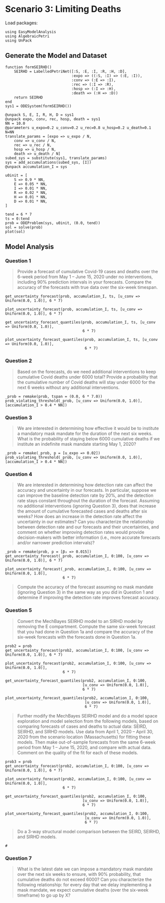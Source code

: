 # Scenario 3: Limiting Deaths

Load packages:

```@example scenario3
using EasyModelAnalysis
using AlgebraicPetri
using UnPack
```

## Generate the Model and Dataset

```@example scenario3
function formSEIRHD()
    SEIRHD = LabelledPetriNet([:S, :E, :I, :R, :H, :D],
                              :expo => ((:S, :I) => (:E, :I)),
                              :conv => (:E => :I),
                              :rec => (:I => :R),
                              :hosp => (:I => :H),
                              :death => (:H => :D))
    return SEIRHD
end
sys1 = ODESystem(formSEIRHD())

@unpack S, E, I, R, H, D = sys1
@unpack expo, conv, rec, hosp, death = sys1
NN = 10.0
@parameters u_expo=0.2 u_conv=0.2 u_rec=0.8 u_hosp=0.2 u_death=0.1 N=NN
translate_params = [expo => u_expo / N,
    conv => u_conv / N,
    rec => u_rec / N,
    hosp => u_hosp / N,
    death => u_death / N]
subed_sys = substitute(sys1, translate_params)
sys = add_accumulations(subed_sys, [I])
@unpack accumulation_I = sys
```

```@example scenario3
u0init = [
    S => 0.9 * NN,
    E => 0.05 * NN,
    I => 0.01 * NN,
    R => 0.02 * NN,
    H => 0.01 * NN,
    D => 0.01 * NN,
]

tend = 6 * 7
ts = 0:tend
prob = ODEProblem(sys, u0init, (0.0, tend))
sol = solve(prob)
plot(sol)
```

## Model Analysis

### Question 1

> Provide a forecast of cumulative Covid-19 cases and deaths over the 6-week period from May 1 – June 15, 2020 under no interventions, including 90% prediction intervals in your forecasts. Compare the accuracy of the forecasts with true data over the six-week timespan.

```@example scenario3
get_uncertainty_forecast(prob, accumulation_I, ts, [u_conv => Uniform(0.0, 1.0)], 6 * 7)
```

```@example scenario3
plot_uncertainty_forecast(prob, accumulation_I, ts, [u_conv => Uniform(0.0, 1.0)], 6 * 7)
```

```@example scenario3
get_uncertainty_forecast_quantiles(prob, accumulation_I, ts, [u_conv => Uniform(0.0, 1.0)],
                                   6 * 7)
```

```@example scenario3
plot_uncertainty_forecast_quantiles(prob, accumulation_I, ts, [u_conv => Uniform(0.0, 1.0)],
                                    6 * 7)
```

### Question 2

> Based on the forecasts, do we need additional interventions to keep cumulative Covid deaths under 6000 total? Provide a probability that the cumulative number of Covid deaths will stay under 6000 for the next 6 weeks without any additional interventions.

```@example scenario3
_prob = remake(prob, tspan = (0.0, 6 * 7.0))
prob_violating_threshold(_prob, [u_conv => Uniform(0.0, 1.0)], [accumulation_I > 0.4 * NN])
```

### Question 3

> We are interested in determining how effective it would be to institute a mandatory mask mandate for the duration of the next six weeks. What is the probability of staying below 6000 cumulative deaths if we institute an indefinite mask mandate starting May 1, 2020?

```@example scenario3
_prob = remake(_prob, p = [u_expo => 0.02])
prob_violating_threshold(_prob, [u_conv => Uniform(0.0, 1.0)], [accumulation_I > 0.4 * NN])
```

### Question 4

> We are interested in determining how detection rate can affect the accuracy and uncertainty in our forecasts. In particular, suppose we can improve the baseline detection rate by 20%, and the detection rate stays constant throughout the duration of the forecast. Assuming no additional interventions (ignoring Question 3), does that increase the amount of cumulative forecasted cases and deaths after six weeks? How does an increase in the detection rate affect the uncertainty in our estimates? Can you characterize the relationship between detection rate and our forecasts and their uncertainties, and comment on whether improving detection rates would provide decision-makers with better information (i.e., more accurate forecasts and/or narrower prediction intervals)?

```@example scenario3
_prob = remake(prob, p = [β₃ => 0.015])
get_uncertainty_forecast(_prob, accumulation_I, 0:100, [u_conv => Uniform(0.0, 1.0)], 6 * 7)
```

```@example scenario3
plot_uncertainty_forecast(_prob, accumulation_I, 0:100, [u_conv => Uniform(0.0, 1.0)],
                          6 * 7)
```

> Compute the accuracy of the forecast assuming no mask mandate (ignoring Question 3) in the same way as you did in Question 1 and determine if improving the detection rate improves forecast accuracy.

### Question 5

> Convert the MechBayes SEIRHD model to an SIRHD model by removing the E compartment. Compute the same six-week forecast that you had done in Question 1a and compare the accuracy of the six-week forecasts with the forecasts done in Question 1a.

```@example scenario3
prob2 = prob
get_uncertainty_forecast(prob2, accumulation_I, 0:100, [u_conv => Uniform(0.0, 1.0)], 6 * 7)
```

```@example scenario3
plot_uncertainty_forecast(prob2, accumulation_I, 0:100, [u_conv => Uniform(0.0, 1.0)],
                          6 * 7)
```

```@example scenario3
get_uncertainty_forecast_quantiles(prob2, accumulation_I, 0:100,
                                   [u_conv => Uniform(0.0, 1.0)],
                                   6 * 7)
```

```@example scenario3
plot_uncertainty_forecast_quantiles(prob2, accumulation_I, 0:100,
                                    [u_conv => Uniform(0.0, 1.0)],
                                    6 * 7)
```

> Further modify the MechBayes SEIRHD model and do a model space exploration and model selection from the following models, based on comparing forecasts of cases and deaths to actual data: SEIRD, SEIRHD, and SIRHD models. Use data from April 1, 2020 – April 30, 2020 from the scenario location (Massachusetts) for fitting these models.  Then make out-of-sample forecasts from the same 6-week period from May 1 – June 15, 2020, and compare with actual data. Comment on the quality of the fit for each of these models.

```@example scenario3
prob3 = prob
get_uncertainty_forecast(prob2, accumulation_I, 0:100, [u_conv => Uniform(0.0, 1.0)], 6 * 7)
```

```@example scenario3
plot_uncertainty_forecast(prob2, accumulation_I, 0:100, [u_conv => Uniform(0.0, 1.0)],
                          6 * 7)
```

```@example scenario3
get_uncertainty_forecast_quantiles(prob2, accumulation_I, 0:100,
                                   [u_conv => Uniform(0.0, 1.0)],
                                   6 * 7)
```

```@example scenario3
plot_uncertainty_forecast_quantiles(prob2, accumulation_I, 0:100,
                                    [u_conv => Uniform(0.0, 1.0)],
                                    6 * 7)
```

> Do a 3-way structural model comparison between the SEIRD, SEIRHD, and SIRHD models.

```@example scenario3
# 
```

### Question 7

> What is the latest date we can impose a mandatory mask mandate over the next six weeks to ensure, with 90% probability, that cumulative deaths do not exceed 6000? Can you characterize the following relationship: for every day that we delay implementing a mask mandate, we expect cumulative deaths (over the six-week timeframe) to go up by X?
